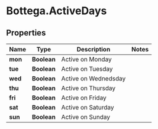 # Bottega.ActiveDays

## Properties

Name | Type | Description | Notes
------------ | ------------- | ------------- | -------------
**mon** | **Boolean** | Active on Monday | 
**tue** | **Boolean** | Active on Tuesday | 
**wed** | **Boolean** | Active on Wednedsday | 
**thu** | **Boolean** | Active on Thursday | 
**fri** | **Boolean** | Active on Friday | 
**sat** | **Boolean** | Active on Saturday | 
**sun** | **Boolean** | Active on Sunday | 


